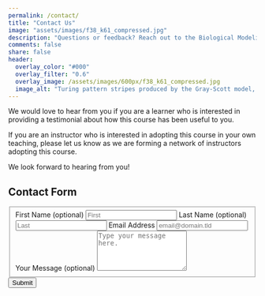 ```yaml
---
permalink: /contact/
title: "Contact Us"
image: "assets/images/f38_k61_compressed.jpg"
description: "Questions or feedback? Reach out to the Biological Modeling team by email or social media, and we'll get back to you promptly."
comments: false
share: false
header:
  overlay_color: "#000"
  overlay_filter: "0.6"
  overlay_image: /assets/images/600px/f38_k61_compressed.jpg
  image_alt: "Turing pattern stripes produced by the Gray-Scott model, a coarse-grained predator-prey reaction-diffusion system."
---
```


We would love to hear from you if you are a learner who is interested in providing a testimonial about how this course has been useful to you.

If you are an instructor who is interested in adopting this course in your own teaching, please let us know as we are forming a network of instructors adopting this course.

We look forward to hearing from you!

## Contact Form

<form id="fs-frm" name="simple-contact-form" accept-charset="utf-8" action="https://formspree.io/mwkrayyn" method="post">
  <fieldset id="fs-frm-inputs">
    <label for="full-name">First Name (optional)</label>
    <input type="text" name="name" id="first-name" placeholder="First">
    <label for="full-name">Last Name (optional)</label>
    <input type="text" name="name" id="last-name" placeholder="Last">
    <label for="email-address">Email Address</label>
    <input type="email" name="_replyto" id="email-address" placeholder="email@domain.tld" required="">
    <label for="message">Your Message (optional)</label>
    <textarea rows="5" name="message" id="message" placeholder="Type your message here."></textarea>
    <input type="hidden" name="_subject" id="email-subject" value="Contact Form Submission">
  </fieldset>
  <input type="submit" value="Submit">
</form>
